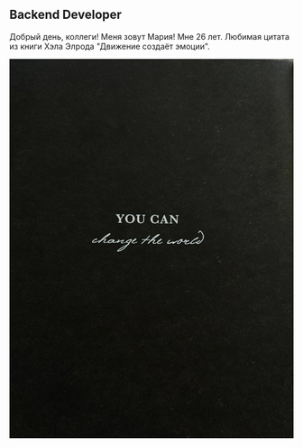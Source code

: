 ## Backend Developer
Добрый день, коллеги!
Меня зовут Мария!
Мне 26 лет.
Любимая цитата из книги Хэла Элрода "Движение создаёт эмоции".

![alt text](WQEKiRSXDRY.jpg) 

